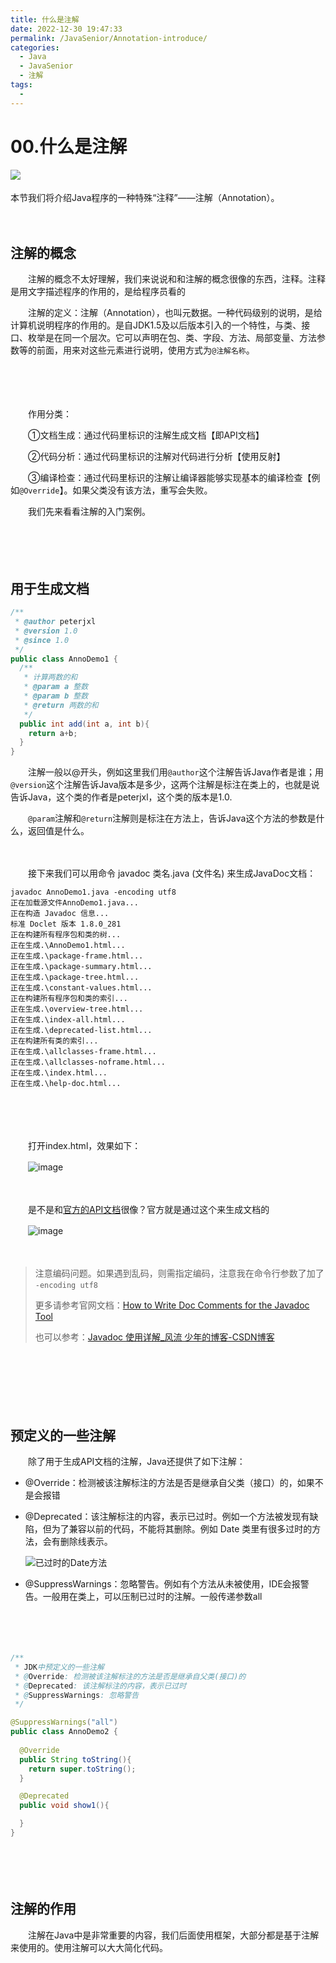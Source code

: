 ```yaml
---
title: 什么是注解
date: 2022-12-30 19:47:33
permalink: /JavaSenior/Annotation-introduce/
categories:
  - Java
  - JavaSenior
  - 注解
tags:
  - 
---
```




# 00.什么是注解

![](https://image.peterjxl.com/blog/37-20221230094228-zb67kk5.png)
　　

本节我们将介绍Java程序的一种特殊“注释”——注解（Annotation）。


<!-- more -->　　‍

## 注解的概念

　　注解的概念不太好理解，我们来说说和和注解的概念很像的东西，注释。注释是用文字描述程序的作用的，是给程序员看的

　　注解的定义：注解（Annotation），也叫元数据。一种代码级别的说明，是给计算机说明程序的作用的。是自JDK1.5及以后版本引入的一个特性，与类、接口、枚举是在同一个层次。它可以声明在包、类、字段、方法、局部变量、方法参数等的前面，用来对这些元素进行说明，使用方式为`@注解名称`​。

　　‍

　　‍

　　作用分类：  

　　①文档生成：通过代码里标识的注解生成文档【即API文档】

　　②代码分析：通过代码里标识的注解对代码进行分析【使用反射】  

　　③编译检查：通过代码里标识的注解让编译器能够实现基本的编译检查【例如`@Override`​】。如果父类没有该方法，重写会失败。

　　我们先来看看注解的入门案例。

　　‍

　　‍

## 用于生成文档

```java
/**
 * @author peterjxl
 * @version 1.0
 * @since 1.0
 */
public class AnnoDemo1 {
  /**
   * 计算两数的和
   * @param a 整数
   * @param b 整数
   * @return 两数的和
   */
  public int add(int a, int b){
    return a+b;
  }
}
```

　　注解一般以@开头，例如这里我们用`@author`​这个注解告诉Java作者是谁；用`@version`​这个注解告诉Java版本是多少，这两个注解是标注在类上的，也就是说告诉Java，这个类的作者是peterjxl，这个类的版本是1.0.

　　​`@param`​注解和`@return`​注解则是标注在方法上，告诉Java这个方法的参数是什么，返回值是什么。

　　‍

　　接下来我们可以用命令 javadoc 类名.java (文件名) 来生成JavaDoc文档：

```
javadoc AnnoDemo1.java -encoding utf8 
正在加载源文件AnnoDemo1.java...
正在构造 Javadoc 信息...
标准 Doclet 版本 1.8.0_281
正在构建所有程序包和类的树...
正在生成.\AnnoDemo1.html...
正在生成.\package-frame.html...
正在生成.\package-summary.html...
正在生成.\package-tree.html...
正在生成.\constant-values.html...
正在构建所有程序包和类的索引...
正在生成.\overview-tree.html...
正在生成.\index-all.html...
正在生成.\deprecated-list.html...
正在构建所有类的索引...
正在生成.\allclasses-frame.html...
正在生成.\allclasses-noframe.html...
正在生成.\index.html...
正在生成.\help-doc.html...
```

　　‍

　　‍

　　打开index.html，效果如下：

　　​![image](https://image.peterjxl.com/blog/image-20221230095305-ssta71q.png)​

　　‍

　　是不是和[官方的API文档](https://docs.oracle.com/javase/8/docs/api/java/time/LocalDateTime.html)很像？官方就是通过这个来生成文档的

　　​![image](https://image.peterjxl.com/blog/image-20221230095309-1vsvqst.png)​

　　‍

> 注意编码问题。如果遇到乱码，则需指定编码，注意我在命令行参数了加了  `-encoding utf8`​
>
> 更多请参考官网文档：[How to Write Doc Comments for the Javadoc Tool](https://www.oracle.com/technical-resources/articles/java/javadoc-tool.html#examples)
>
> 也可以参考：[Javadoc 使用详解_风流 少年的博客-CSDN博客](https://blog.csdn.net/vbirdbest/article/details/80296136)

　　‍

　　‍

　　‍

## 预定义的一些注解

　　除了用于生成API文档的注解，Java还提供了如下注解：

* @Override：检测被该注解标注的方法是否是继承自父类（接口）的，如果不是会报错
* @Deprecated：该注解标注的内容，表示已过时。例如一个方法被发现有缺陷，但为了兼容以前的代码，不能将其删除。例如 Date 类里有很多过时的方法，会有删除线表示。

  ​![已过时的Date方法](https://image.peterjxl.com/blog/image-20200129195513969.png)​
* @SuppressWarnings：忽略警告。例如有个方法从未被使用，IDE会报警告。一般用在类上，可以压制已过时的注解。一般传递参数all

　　‍

　　‍

```java
/**
 * JDK中预定义的一些注解
 * @Override: 检测被该注解标注的方法是否是继承自父类(接口)的
 * @Deprecated: 该注解标注的内容，表示已过时
 * @SuppressWarnings: 忽略警告
 */

@SuppressWarnings("all")
public class AnnoDemo2 {
  
  @Override
  public String toString(){
    return super.toString();
  }

  @Deprecated
  public void show1(){

  }
}
```

　　‍

　　‍

## 注解的作用

　　注解在Java中是非常重要的内容，我们后面使用框架，大部分都是基于注解来使用的。使用注解可以大大简化代码。

　　​​

　　‍
